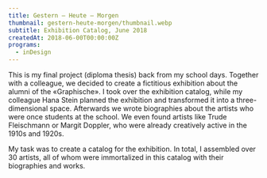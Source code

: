 ```yaml
---
title: Gestern – Heute – Morgen
thumbnail: gestern-heute-morgen/thumbnail.webp
subtitle: Exhibition Catalog, June 2018
createdAt: 2018-06-00T00:00:00Z
programs:
  - inDesign
---
```


This is my final project (diploma thesis) back from my school days.
Together with a colleague, we decided to create a fictitious exhibition about the alumni of the «Graphische».
I took over the exhibition catalog, while my colleague Hana Stein planned the exhibition and transformed it into a three-dimensional space.
Afterwards we wrote biographies about the artists who were once students at the school.
We even found artists like Trude Fleischmann or Margit Doppler, who were already creatively active in the 1910s and 1920s.

My task was to create a catalog for the exhibition.
In total, I assembled over 30 artists, all of whom were immortalized in this catalog with their biographies and works.

<asset-image src="gestern-heute-morgen/cover.webp" alt="Cover"></asset-image>
<asset-image src="gestern-heute-morgen/doppler.webp" alt="Margit Doppler"></asset-image>
<asset-image src="gestern-heute-morgen/fleischmann.webp" alt="Trude Fleischmann"></asset-image>
<asset-image src="gestern-heute-morgen/grafikdesign.webp" alt="Grafikdesign"></asset-image>
